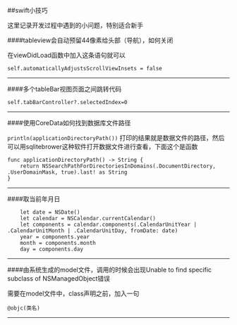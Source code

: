 ##swift小技巧


这里记录开发过程中遇到的小问题，特别适合新手


####tableview会自动预留44像素给头部（导航），如何关闭

在viewDidLoad函数中加入这条语句就可以

`self.automaticallyAdjustsScrollViewInsets = false`

***


####多个tableBar视图页面之间跳转代码

`self.tabBarController?.selectedIndex=0`

***

####使用CoreData如何找到数据库文件路径


`println(applicationDirectoryPath())` 打印的结果就是数据文件的路径，然后可以用sqlitebrower这种软件打开数据文件进行查看，下面这个是函数

    func applicationDirectoryPath() -> String {
        return NSSearchPathForDirectoriesInDomains(.DocumentDirectory, .UserDomainMask, true).last! as String
    }
   
***    
    
####取当前年月日

        let date = NSDate()
        let calendar = NSCalendar.currentCalendar()
        let components = calendar.components(.CalendarUnitYear | .CalendarUnitMonth | .CalendarUnitDay, fromDate: date)
        year = components.year
        month = components.month
        day = components.day
        
***

####由系统生成的model文件，调用的时候会出现Unable to find specific subclass of NSManagedObject错误

需要在model文件中，class声明之前，加入一句

`@objc(类名)`

***

        
